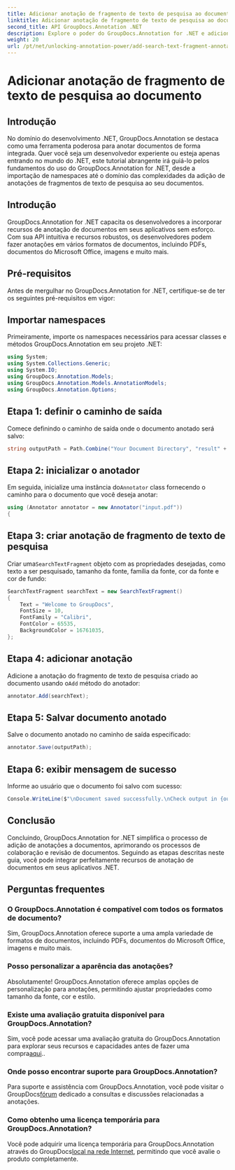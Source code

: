 ```yaml
---
title: Adicionar anotação de fragmento de texto de pesquisa ao documento
linktitle: Adicionar anotação de fragmento de texto de pesquisa ao documento
second_title: API GroupDocs.Annotation .NET
description: Explore o poder do GroupDocs.Annotation for .NET e adicione facilmente recursos de anotação de documentos aos seus aplicativos.
weight: 20
url: /pt/net/unlocking-annotation-power/add-search-text-fragment-annotation/
---
```


# Adicionar anotação de fragmento de texto de pesquisa ao documento

## Introdução
No domínio do desenvolvimento .NET, GroupDocs.Annotation se destaca como uma ferramenta poderosa para anotar documentos de forma integrada. Quer você seja um desenvolvedor experiente ou esteja apenas entrando no mundo do .NET, este tutorial abrangente irá guiá-lo pelos fundamentos do uso do GroupDocs.Annotation for .NET, desde a importação de namespaces até o domínio das complexidades da adição de anotações de fragmentos de texto de pesquisa ao seu documentos.
## Introdução
GroupDocs.Annotation for .NET capacita os desenvolvedores a incorporar recursos de anotação de documentos em seus aplicativos sem esforço. Com sua API intuitiva e recursos robustos, os desenvolvedores podem fazer anotações em vários formatos de documentos, incluindo PDFs, documentos do Microsoft Office, imagens e muito mais.
## Pré-requisitos
Antes de mergulhar no GroupDocs.Annotation for .NET, certifique-se de ter os seguintes pré-requisitos em vigor:

## Importar namespaces
Primeiramente, importe os namespaces necessários para acessar classes e métodos GroupDocs.Annotation em seu projeto .NET:
```csharp
using System;
using System.Collections.Generic;
using System.IO;
using GroupDocs.Annotation.Models;
using GroupDocs.Annotation.Models.AnnotationModels;
using GroupDocs.Annotation.Options;
```
## Etapa 1: definir o caminho de saída
Comece definindo o caminho de saída onde o documento anotado será salvo:
```csharp
string outputPath = Path.Combine("Your Document Directory", "result" + Path.GetExtension("input.pdf"));
```
## Etapa 2: inicializar o anotador
 Em seguida, inicialize uma instância do`Annotator` class fornecendo o caminho para o documento que você deseja anotar:
```csharp
using (Annotator annotator = new Annotator("input.pdf"))
{
```
## Etapa 3: criar anotação de fragmento de texto de pesquisa
 Criar uma`SearchTextFragment` objeto com as propriedades desejadas, como texto a ser pesquisado, tamanho da fonte, família da fonte, cor da fonte e cor de fundo:
```csharp
SearchTextFragment searchText = new SearchTextFragment()
{
    Text = "Welcome to GroupDocs",
    FontSize = 10,
    FontFamily = "Calibri",
    FontColor = 65535,
    BackgroundColor = 16761035,
};
```
## Etapa 4: adicionar anotação
 Adicione a anotação do fragmento de texto de pesquisa criado ao documento usando o`Add` método do anotador:
```csharp
annotator.Add(searchText);
```
## Etapa 5: Salvar documento anotado
Salve o documento anotado no caminho de saída especificado:
```csharp
annotator.Save(outputPath);
```
## Etapa 6: exibir mensagem de sucesso
Informe ao usuário que o documento foi salvo com sucesso:
```csharp
Console.WriteLine($"\nDocument saved successfully.\nCheck output in {outputPath}.");
```

## Conclusão
Concluindo, GroupDocs.Annotation for .NET simplifica o processo de adição de anotações a documentos, aprimorando os processos de colaboração e revisão de documentos. Seguindo as etapas descritas neste guia, você pode integrar perfeitamente recursos de anotação de documentos em seus aplicativos .NET.
## Perguntas frequentes
### O GroupDocs.Annotation é compatível com todos os formatos de documento?
Sim, GroupDocs.Annotation oferece suporte a uma ampla variedade de formatos de documentos, incluindo PDFs, documentos do Microsoft Office, imagens e muito mais.
### Posso personalizar a aparência das anotações?
Absolutamente! GroupDocs.Annotation oferece amplas opções de personalização para anotações, permitindo ajustar propriedades como tamanho da fonte, cor e estilo.
### Existe uma avaliação gratuita disponível para GroupDocs.Annotation?
 Sim, você pode acessar uma avaliação gratuita do GroupDocs.Annotation para explorar seus recursos e capacidades antes de fazer uma compra[aqui](https://releases.groupdocs.com/)..
### Onde posso encontrar suporte para GroupDocs.Annotation?
 Para suporte e assistência com GroupDocs.Annotation, você pode visitar o GroupDocs[fórum](https://forum.groupdocs.com/c/annotation/10) dedicado a consultas e discussões relacionadas a anotações.
### Como obtenho uma licença temporária para GroupDocs.Annotation?
 Você pode adquirir uma licença temporária para GroupDocs.Annotation através do GroupDocs[local na rede Internet](https://purchase.groupdocs.com/temporary-license/), permitindo que você avalie o produto completamente.